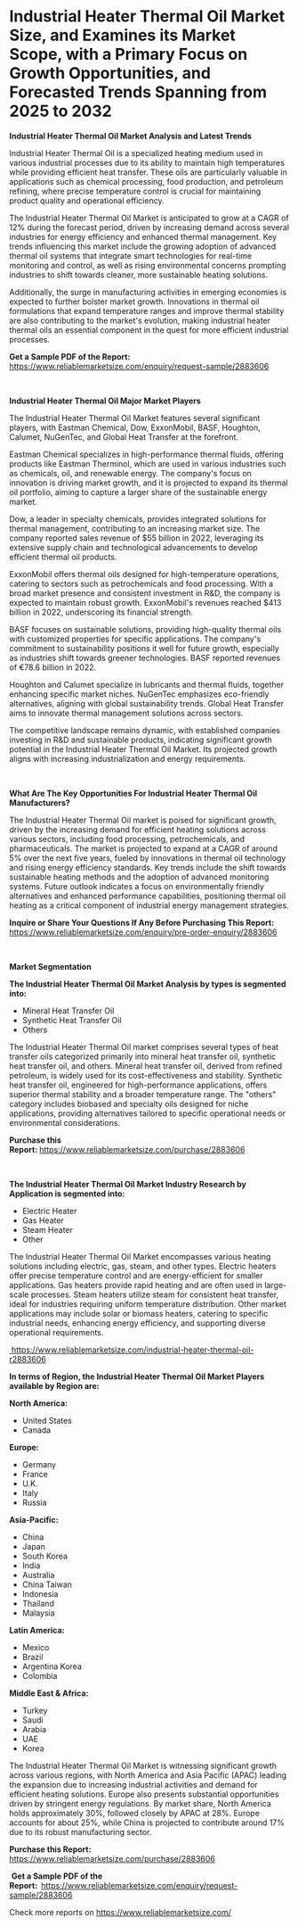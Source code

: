 <p><h1>Industrial Heater Thermal Oil Market Size, and Examines its Market Scope, with a Primary Focus on Growth Opportunities, and Forecasted Trends Spanning from 2025 to 2032</h1></p><p><strong>Industrial Heater Thermal Oil Market Analysis and Latest Trends</strong></p>
<p><p>Industrial Heater Thermal Oil is a specialized heating medium used in various industrial processes due to its ability to maintain high temperatures while providing efficient heat transfer. These oils are particularly valuable in applications such as chemical processing, food production, and petroleum refining, where precise temperature control is crucial for maintaining product quality and operational efficiency.</p><p>The Industrial Heater Thermal Oil Market is anticipated to grow at a CAGR of 12% during the forecast period, driven by increasing demand across several industries for energy efficiency and enhanced thermal management. Key trends influencing this market include the growing adoption of advanced thermal oil systems that integrate smart technologies for real-time monitoring and control, as well as rising environmental concerns prompting industries to shift towards cleaner, more sustainable heating solutions. </p><p>Additionally, the surge in manufacturing activities in emerging economies is expected to further bolster market growth. Innovations in thermal oil formulations that expand temperature ranges and improve thermal stability are also contributing to the market's evolution, making industrial heater thermal oils an essential component in the quest for more efficient industrial processes.</p></p>
<p><strong>Get a Sample PDF of the Report:&nbsp;</strong> <a href="https://www.reliablemarketsize.com/enquiry/request-sample/2883606?utm_campaign=2996&utm_medium=2&utm_source=Github&utm_content=ia&utm_term=13032025&utm_id=industrial-heater-thermal-oil">https://www.reliablemarketsize.com/enquiry/request-sample/2883606</a></p>
<p>&nbsp;</p>
<p><strong>Industrial Heater Thermal Oil Major Market Players</strong></p>
<p><p>The Industrial Heater Thermal Oil Market features several significant players, with Eastman Chemical, Dow, ExxonMobil, BASF, Houghton, Calumet, NuGenTec, and Global Heat Transfer at the forefront.</p><p>Eastman Chemical specializes in high-performance thermal fluids, offering products like Eastman Therminol, which are used in various industries such as chemicals, oil, and renewable energy. The company's focus on innovation is driving market growth, and it is projected to expand its thermal oil portfolio, aiming to capture a larger share of the sustainable energy market.</p><p>Dow, a leader in specialty chemicals, provides integrated solutions for thermal management, contributing to an increasing market size. The company reported sales revenue of $55 billion in 2022, leveraging its extensive supply chain and technological advancements to develop efficient thermal oil products.</p><p>ExxonMobil offers thermal oils designed for high-temperature operations, catering to sectors such as petrochemicals and food processing. With a broad market presence and consistent investment in R&D, the company is expected to maintain robust growth. ExxonMobil's revenues reached $413 billion in 2022, underscoring its financial strength.</p><p>BASF focuses on sustainable solutions, providing high-quality thermal oils with customized properties for specific applications. The company's commitment to sustainability positions it well for future growth, especially as industries shift towards greener technologies. BASF reported revenues of €78.6 billion in 2022.</p><p>Houghton and Calumet specialize in lubricants and thermal fluids, together enhancing specific market niches. NuGenTec emphasizes eco-friendly alternatives, aligning with global sustainability trends. Global Heat Transfer aims to innovate thermal management solutions across sectors.</p><p>The competitive landscape remains dynamic, with established companies investing in R&D and sustainable products, indicating significant growth potential in the Industrial Heater Thermal Oil Market. Its projected growth aligns with increasing industrialization and energy requirements.</p></p>
<p>&nbsp;</p>
<p><strong>What Are The Key Opportunities For Industrial Heater Thermal Oil Manufacturers?</strong></p>
<p><p>The Industrial Heater Thermal Oil market is poised for significant growth, driven by the increasing demand for efficient heating solutions across various sectors, including food processing, petrochemicals, and pharmaceuticals. The market is projected to expand at a CAGR of around 5% over the next five years, fueled by innovations in thermal oil technology and rising energy efficiency standards. Key trends include the shift towards sustainable heating methods and the adoption of advanced monitoring systems. Future outlook indicates a focus on environmentally friendly alternatives and enhanced performance capabilities, positioning thermal oil heating as a critical component of industrial energy management strategies.</p></p>
<p><strong>Inquire or Share Your Questions If Any Before Purchasing This Report:</strong> <a href="https://www.reliablemarketsize.com/enquiry/pre-order-enquiry/2883606?utm_campaign=2996&utm_medium=2&utm_source=Github&utm_content=ia&utm_term=13032025&utm_id=industrial-heater-thermal-oil">https://www.reliablemarketsize.com/enquiry/pre-order-enquiry/2883606</a></p>
<p>&nbsp;</p>
<p><strong>Market Segmentation</strong></p>
<p><strong>The Industrial Heater Thermal Oil Market Analysis by types is segmented into:</strong></p>
<p><ul><li>Mineral Heat Transfer Oil</li><li>Synthetic Heat Transfer Oil</li><li>Others</li></ul></p>
<p><p>The Industrial Heater Thermal Oil market comprises several types of heat transfer oils categorized primarily into mineral heat transfer oil, synthetic heat transfer oil, and others. Mineral heat transfer oil, derived from refined petroleum, is widely used for its cost-effectiveness and stability. Synthetic heat transfer oil, engineered for high-performance applications, offers superior thermal stability and a broader temperature range. The "others" category includes biobased and specialty oils designed for niche applications, providing alternatives tailored to specific operational needs or environmental considerations.</p></p>
<p><strong>Purchase this Report:&nbsp;</strong><a href="https://www.reliablemarketsize.com/purchase/2883606?utm_campaign=2996&utm_medium=2&utm_source=Github&utm_content=ia&utm_term=13032025&utm_id=industrial-heater-thermal-oil">https://www.reliablemarketsize.com/purchase/2883606</a></p>
<p>&nbsp;</p>
<p><strong>The Industrial Heater Thermal Oil Market Industry Research by Application is segmented into:</strong></p>
<p><ul><li>Electric Heater</li><li>Gas Heater</li><li>Steam Heater</li><li>Other</li></ul></p>
<p><p>The Industrial Heater Thermal Oil Market encompasses various heating solutions including electric, gas, steam, and other types. Electric heaters offer precise temperature control and are energy-efficient for smaller applications. Gas heaters provide rapid heating and are often used in large-scale processes. Steam heaters utilize steam for consistent heat transfer, ideal for industries requiring uniform temperature distribution. Other market applications may include solar or biomass heaters, catering to specific industrial needs, enhancing energy efficiency, and supporting diverse operational requirements.</p></p>
<p><a href="https://www.reliablemarketsize.com/industrial-heater-thermal-oil-r2883606?utm_campaign=2996&utm_medium=2&utm_source=Github&utm_content=ia&utm_term=13032025&utm_id=industrial-heater-thermal-oil">&nbsp;https://www.reliablemarketsize.com/industrial-heater-thermal-oil-r2883606</a></p>
<p><strong>In terms of Region, the Industrial Heater Thermal Oil Market Players available by Region are:</strong></p>
<p>
    <p> <strong> North America: </strong>
        <ul>
            <li>United States</li>
            <li>Canada</li>
        </ul>
        </p> 
    <p> <strong> Europe: </strong>
        <ul>
            <li>Germany</li>
            <li>France</li>
            <li>U.K.</li>
            <li>Italy</li>
            <li>Russia</li>
        </ul>
        </p> 
    <p> <strong> Asia-Pacific: </strong>
        <ul>
            <li>China</li>
            <li>Japan</li>
            <li>South Korea</li>
            <li>India</li>
            <li>Australia</li>
            <li>China Taiwan</li>
            <li>Indonesia</li>
            <li>Thailand</li>
            <li>Malaysia</li>
        </ul>
        </p> 
    <p> <strong> Latin America: </strong>
        <ul>
            <li>Mexico</li>
            <li>Brazil</li>
            <li>Argentina Korea</li>
            <li>Colombia</li>
        </ul>
        </p> 
    <p> <strong> Middle East & Africa: </strong>
        <ul>
            <li>Turkey</li>
            <li>Saudi</li>
            <li>Arabia</li>
            <li>UAE</li>
            <li>Korea</li>
        </ul>
    </p>
    </p>
<p><p>The Industrial Heater Thermal Oil Market is witnessing significant growth across various regions, with North America and Asia Pacific (APAC) leading the expansion due to increasing industrial activities and demand for efficient heating solutions. Europe also presents substantial opportunities driven by stringent energy regulations. By market share, North America holds approximately 30%, followed closely by APAC at 28%. Europe accounts for about 25%, while China is projected to contribute around 17% due to its robust manufacturing sector.</p></p>
<p><strong>Purchase this Report: </strong><a href="https://www.reliablemarketsize.com/purchase/2883606?utm_campaign=2996&utm_medium=2&utm_source=Github&utm_content=ia&utm_term=13032025&utm_id=industrial-heater-thermal-oil">https://www.reliablemarketsize.com/purchase/2883606</a></p>
<p>&nbsp;<strong>Get a Sample PDF of the Report:&nbsp;&nbsp;</strong><a href="https://www.reliablemarketsize.com/enquiry/request-sample/2883606?utm_campaign=2996&utm_medium=2&utm_source=Github&utm_content=ia&utm_term=13032025&utm_id=industrial-heater-thermal-oil">https://www.reliablemarketsize.com/enquiry/request-sample/2883606</a></p>
<p><strong></strong></p>
<p>Check more reports on <a href="https://www.reliablemarketsize.com/?utm_campaign=2996&utm_medium=2&utm_source=Github&utm_content=ia&utm_term=13032025&utm_id=industrial-heater-thermal-oil">https://www.reliablemarketsize.com/</a></p>